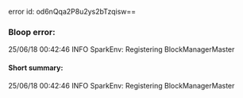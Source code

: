 error id: od6nQqa2P8u2ys2bTzqisw==
### Bloop error:

25/06/18 00:42:46 INFO SparkEnv: Registering BlockManagerMaster
#### Short summary: 

25/06/18 00:42:46 INFO SparkEnv: Registering BlockManagerMaster
